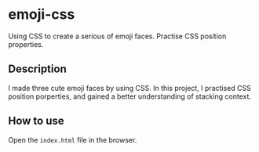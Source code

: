 # emoji-css
Using CSS to create a serious of emoji faces. Practise CSS position properties. 

## Description
I made three cute emoji faces by using CSS. In this project, I practised CSS position porperties, 
and gained a better understanding of stacking context. 

## How to use
Open the `index.html` file in the browser. 

